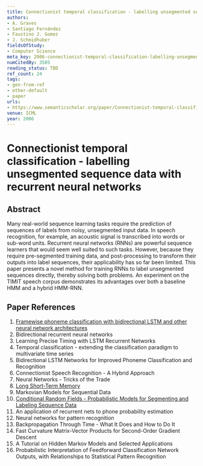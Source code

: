 ```yaml
---
title: Connectionist temporal classification - labelling unsegmented sequence data with recurrent neural networks
authors:
- A. Graves
- Santiago Fernández
- Faustino J. Gomez
- J. Schmidhuber
fieldsOfStudy:
- Computer Science
meta_key: 2006-connectionist-temporal-classification-labelling-unsegmented-sequence-data-with-recurrent-neural-networks
numCitedBy: 3505
reading_status: TBD
ref_count: 24
tags:
- gen-from-ref
- other-default
- paper
urls:
- https://www.semanticscholar.org/paper/Connectionist-temporal-classification:-labelling-Graves-Fernández/96494e722f58705fa20302fe6179d483f52705b4?sort=total-citations
venue: ICML
year: 2006
---
```


# Connectionist temporal classification - labelling unsegmented sequence data with recurrent neural networks

## Abstract

Many real-world sequence learning tasks require the prediction of sequences of labels from noisy, unsegmented input data. In speech recognition, for example, an acoustic signal is transcribed into words or sub-word units. Recurrent neural networks (RNNs) are powerful sequence learners that would seem well suited to such tasks. However, because they require pre-segmented training data, and post-processing to transform their outputs into label sequences, their applicability has so far been limited. This paper presents a novel method for training RNNs to label unsegmented sequences directly, thereby solving both problems. An experiment on the TIMIT speech corpus demonstrates its advantages over both a baseline HMM and a hybrid HMM-RNN.

## Paper References

1. [Framewise phoneme classification with bidirectional LSTM and other neural network architectures](2005-framewise-phoneme-classification-with-bidirectional-lstm-and-other-neural-network-architectures)
2. Bidirectional recurrent neural networks
3. Learning Precise Timing with LSTM Recurrent Networks
4. Temporal classification - extending the classification paradigm to multivariate time series
5. Bidirectional LSTM Networks for Improved Phoneme Classification and Recognition
6. Connectionist Speech Recognition - A Hybrid Approach
7. Neural Networks - Tricks of the Trade
8. [Long Short-Term Memory](1997-long-short-term-memory)
9. Markovian Models for Sequential Data
10. [Conditional Random Fields - Probabilistic Models for Segmenting and Labeling Sequence Data](2001-conditional-random-fields-probabilistic-models-for-segmenting-and-labeling-sequence-data)
11. An application of recurrent nets to phone probability estimation
12. Neural networks for pattern recognition
13. Backpropagation Through Time - What It Does and How to Do It
14. Fast Curvature Matrix-Vector Products for Second-Order Gradient Descent
15. A Tutorial on Hidden Markov Models and Selected Applications
16. Probabilistic Interpretation of Feedforward Classification Network Outputs, with Relationships to Statistical Pattern Recognition

